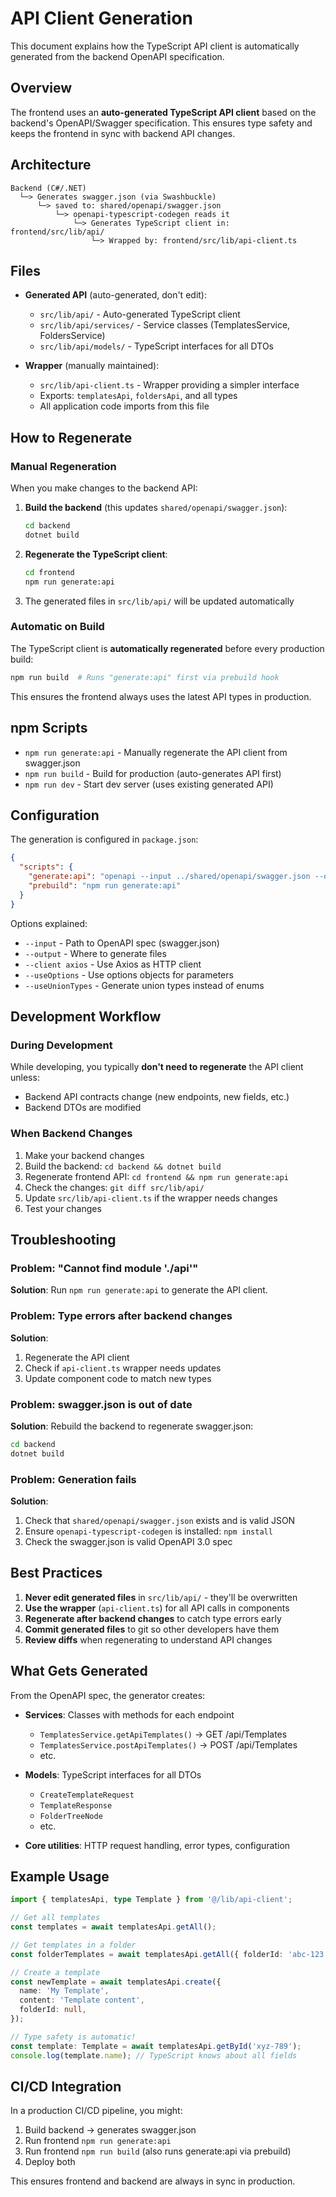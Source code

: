 # API Client Generation

This document explains how the TypeScript API client is automatically generated from the backend OpenAPI specification.

## Overview

The frontend uses an **auto-generated TypeScript API client** based on the backend's OpenAPI/Swagger specification. This ensures type safety and keeps the frontend in sync with backend API changes.

## Architecture

```
Backend (C#/.NET)
  └─> Generates swagger.json (via Swashbuckle)
      └─> saved to: shared/openapi/swagger.json
          └─> openapi-typescript-codegen reads it
              └─> Generates TypeScript client in: frontend/src/lib/api/
                  └─> Wrapped by: frontend/src/lib/api-client.ts
```

## Files

- **Generated API** (auto-generated, don't edit):
  - `src/lib/api/` - Auto-generated TypeScript client
  - `src/lib/api/services/` - Service classes (TemplatesService, FoldersService)
  - `src/lib/api/models/` - TypeScript interfaces for all DTOs

- **Wrapper** (manually maintained):
  - `src/lib/api-client.ts` - Wrapper providing a simpler interface
  - Exports: `templatesApi`, `foldersApi`, and all types
  - All application code imports from this file

## How to Regenerate

### Manual Regeneration

When you make changes to the backend API:

1. **Build the backend** (this updates `shared/openapi/swagger.json`):
   ```bash
   cd backend
   dotnet build
   ```

2. **Regenerate the TypeScript client**:
   ```bash
   cd frontend
   npm run generate:api
   ```

3. The generated files in `src/lib/api/` will be updated automatically

### Automatic on Build

The TypeScript client is **automatically regenerated** before every production build:

```bash
npm run build  # Runs "generate:api" first via prebuild hook
```

This ensures the frontend always uses the latest API types in production.

## npm Scripts

- `npm run generate:api` - Manually regenerate the API client from swagger.json
- `npm run build` - Build for production (auto-generates API first)
- `npm run dev` - Start dev server (uses existing generated API)

## Configuration

The generation is configured in `package.json`:

```json
{
  "scripts": {
    "generate:api": "openapi --input ../shared/openapi/swagger.json --output ./src/lib/api --client axios --useOptions --useUnionTypes",
    "prebuild": "npm run generate:api"
  }
}
```

Options explained:
- `--input` - Path to OpenAPI spec (swagger.json)
- `--output` - Where to generate files
- `--client axios` - Use Axios as HTTP client
- `--useOptions` - Use options objects for parameters
- `--useUnionTypes` - Generate union types instead of enums

## Development Workflow

### During Development

While developing, you typically **don't need to regenerate** the API client unless:
- Backend API contracts change (new endpoints, new fields, etc.)
- Backend DTOs are modified

### When Backend Changes

1. Make your backend changes
2. Build the backend: `cd backend && dotnet build`
3. Regenerate frontend API: `cd frontend && npm run generate:api`
4. Check the changes: `git diff src/lib/api/`
5. Update `src/lib/api-client.ts` if the wrapper needs changes
6. Test your changes

## Troubleshooting

### Problem: "Cannot find module './api'"

**Solution**: Run `npm run generate:api` to generate the API client.

### Problem: Type errors after backend changes

**Solution**:
1. Regenerate the API client
2. Check if `api-client.ts` wrapper needs updates
3. Update component code to match new types

### Problem: swagger.json is out of date

**Solution**: Rebuild the backend to regenerate swagger.json:
```bash
cd backend
dotnet build
```

### Problem: Generation fails

**Solution**:
1. Check that `shared/openapi/swagger.json` exists and is valid JSON
2. Ensure `openapi-typescript-codegen` is installed: `npm install`
3. Check the swagger.json is valid OpenAPI 3.0 spec

## Best Practices

1. **Never edit generated files** in `src/lib/api/` - they'll be overwritten
2. **Use the wrapper** (`api-client.ts`) for all API calls in components
3. **Regenerate after backend changes** to catch type errors early
4. **Commit generated files** to git so other developers have them
5. **Review diffs** when regenerating to understand API changes

## What Gets Generated

From the OpenAPI spec, the generator creates:

- **Services**: Classes with methods for each endpoint
  - `TemplatesService.getApiTemplates()` → GET /api/Templates
  - `TemplatesService.postApiTemplates()` → POST /api/Templates
  - etc.

- **Models**: TypeScript interfaces for all DTOs
  - `CreateTemplateRequest`
  - `TemplateResponse`
  - `FolderTreeNode`
  - etc.

- **Core utilities**: HTTP request handling, error types, configuration

## Example Usage

```typescript
import { templatesApi, type Template } from '@/lib/api-client';

// Get all templates
const templates = await templatesApi.getAll();

// Get templates in a folder
const folderTemplates = await templatesApi.getAll({ folderId: 'abc-123' });

// Create a template
const newTemplate = await templatesApi.create({
  name: 'My Template',
  content: 'Template content',
  folderId: null,
});

// Type safety is automatic!
const template: Template = await templatesApi.getById('xyz-789');
console.log(template.name); // TypeScript knows about all fields
```

## CI/CD Integration

In a production CI/CD pipeline, you might:

1. Build backend → generates swagger.json
2. Run frontend `npm run generate:api`
3. Run frontend `npm run build` (also runs generate:api via prebuild)
4. Deploy both

This ensures frontend and backend are always in sync in production.
